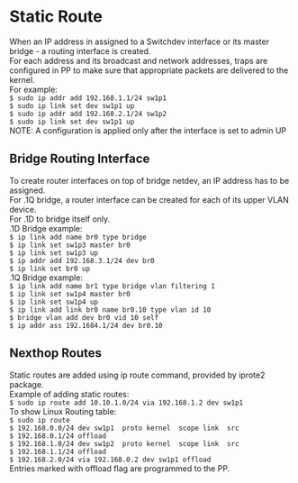 # Static Route
When an IP address in assigned to a Switchdev interface or its master bridge - a routing interface is created.  
For each address and its broadcast and network addresses, traps are configured in PP to make sure that appropriate packets are delivered to the kernel.  
For example:  
`$ sudo ip addr add 192.168.1.1/24 sw1p1`  
`$ sudo ip link set dev sw1p1 up`  
`$ sudo ip addr add 192.168.2.1/24 sw1p2`  
`$ sudo ip link set dev sw1p1 up`  
NOTE: A configuration is applied only after the interface is set to admin UP  

## Bridge Routing Interface
To create router interfaces on top of bridge netdev, an IP address has to be assigned.  
For .1Q bridge, a router interface can be created for each of its upper VLAN device.  
For .1D to bridge itself only.  
.1D Bridge example:  
`$ ip link add name br0 type bridge`  
`$ ip link set sw1p3 master br0`   
`$ ip link set sw1p3 up`  
`$ ip addr add 192.168.3.1/24 dev br0`  
`$ ip link set br0 up`  
.1Q Bridge example:  
`$ ip link add name br1 type bridge vlan filtering 1`  
`$ ip link set sw1p4 master br0`  
`$ ip link set sw1p4 up`  
`$ ip link add link br0 name br0.10 type vlan id 10`  
`$ bridge vlan add dev br0 vid 10 self`  
`$ ip addr ass 192.1684.1/24 dev br0.10`  

## Nexthop Routes  
Static routes are added using ip route command, provided by iprote2 package.  
Example of adding static routes:  
`$ sudo ip route add 10.10.1.0/24 via 192.168.1.2 dev sw1p1`  
To show Linux Routing table:  
`$ sudo ip route`  
`$ 192.168.0.0/24 dev sw1p1  proto kernel  scope link  src`  
`$ 192.168.0.1/24 offload`  
`$ 192.168.1.0/24 dev sw1p2  proto kernel  scope link  src`  
`$ 192.168.1.1/24 offload`  
`$ 192.168.2.0/24 via 192.168.0.2 dev sw1p1 offload`  
Entries marked with offload flag are programmed to the PP.   

